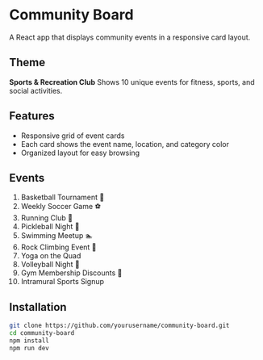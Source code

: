 # Community Board

A React app that displays community events in a responsive card layout.  

## Theme

**Sports & Recreation Club**
Shows 10 unique events for fitness, sports, and social activities.  

## Features

- Responsive grid of event cards  
- Each card shows the event name, location, and category color  
- Organized layout for easy browsing  

## Events

1. Basketball Tournament 🏀  
2. Weekly Soccer Game ⚽  
3. Running Club 🏃  
4. Pickleball Night 🏓  
5. Swimming Meetup 🏊  
6. Rock Climbing Event 🧗  
7. Yoga on the Quad  
8. Volleyball Night 🏐  
9. Gym Membership Discounts 💪  
10. Intramural Sports Signup  

## Installation

```bash
git clone https://github.com/yourusername/community-board.git
cd community-board
npm install
npm run dev

